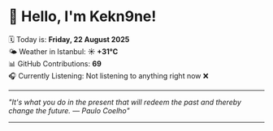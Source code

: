 # 👋 Hello, I'm Kekn9ne!

🗓️ Today is: **Friday, 22 August 2025**  
🌤️ Weather in Istanbul: **☀️   +31°C**  
📊 GitHub Contributions: **69**  
🎧 Currently Listening: Not listening to anything right now ❌

---

_"It's what you do in the present that will redeem the past and thereby change the future. — *Paulo Coelho*"_

---
